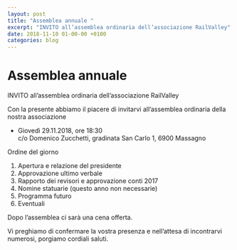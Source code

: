 ```yaml
---
layout: post
title: "Assemblea annuale "
excerpt: "INVITO all’assemblea ordinaria dell’associazione RailValley"
date: 2018-11-10 01-00-00 +0100
categories: blog
---
```


# Assemblea annuale 

INVITO all’assemblea ordinaria dell’associazione RailValley

Con la presente abbiamo il piacere di invitarvi all’assemblea ordinaria della nostra associazione

* Giovedì 29.11.2018, ore 18:30  
c/o Domenico Zucchetti, gradinata San Carlo 1, 6900 Massagno

Ordine del giorno

1. Apertura e relazione del presidente
2. Approvazione ultimo verbale
3. Rapporto dei revisori e approvazione conti 2017
4. Nomine statuarie (questo anno non necessarie)
5. Programma futuro
6. Eventuali

Dopo l’assemblea ci sarà una cena offerta.

Vi preghiamo di confermare la vostra presenza e nell’attesa di incontrarvi numerosi, porgiamo cordiali saluti.

